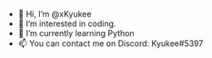 - 👋 Hi, I’m @xKyukee
- 👀 I’m interested in coding.
- 🌱 I’m currently learning Python
- 📫 You can contact me on Discord: Kyukee#5397

<!---
xKyukee/xKyukee is a ✨ special ✨ repository because its `README.md` (this file) appears on your GitHub profile.
You can click the Preview link to take a look at your changes.
--->
